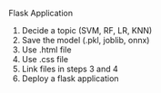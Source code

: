 Flask Application
1.	Decide a topic (SVM, RF, LR, KNN)
2.	Save the model (.pkl, joblib, onnx)
3.	Use .html file
4.	Use .css file
5.	Link files in steps 3 and 4 
6.	Deploy a flask application 

